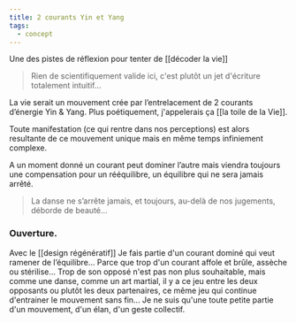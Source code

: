 ```yaml
---
title: 2 courants Yin et Yang
tags:
  - concept
---
```


Une des pistes de réflexion pour tenter de [[décoder la vie]]

> Rien de scientifiquement valide ici, c'est plutôt un jet d'écriture totalement intuitif...

La vie serait un mouvement crée par l’entrelacement de 2 courants d’énergie Yin & Yang. Plus poétiquement, j'appelerais ça [[la toile de la Vie]].

Toute manifestation (ce qui rentre dans nos perceptions) est alors resultante de ce mouvement unique mais en même temps infiniement complexe.

A un moment donné un courant peut dominer l’autre mais viendra toujours une compensation pour un rééquilibre, un équilibre qui ne sera jamais arrêté.

> La danse ne s’arrête jamais, et toujours, au-delà de nos jugements, déborde de beauté...

### Ouverture.

Avec le [[design régénératif]] Je fais partie d'un courant dominé qui veut ramener de l’équilibre... Parce que trop d'un courant affole et brûle, assèche ou stérilise... Trop de son opposé n'est pas non plus souhaitable, mais comme une danse, comme un art martial, il y a ce jeu entre les deux opposants ou plutôt les deux partenaires, ce même jeu qui continue d'entrainer le mouvement sans fin... Je ne suis qu'une toute petite partie d'un mouvement, d'un élan, d'un geste collectif.